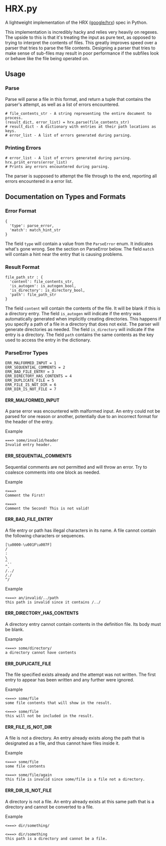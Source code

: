 # HRX.py
A lightweight implementation of the HRX ([google/hrx](https://github.com/google/hrx)) spec in Python.

This implementation is incredibly hacky and relies very heavily on regexes. The upside to this is that it's treating the input as pure text, as opposed to trying to interpret the contents of files. This greatly improves speed over a parser that tries to parse the file contents. Designing a parser that tries to make sense of sub-files may result in poor performance if the subfiles look or behave like the file being operated on.

## Usage
### Parse
Parse will parse a file in this format, and return a tuple that contains the parser's attempt, as well as a list of errors encountered.

```
# file_contents_str - A string representing the entire document to process.
(result_dict, error_list) = hrx.parse(file_contents_str)
# result_dict - A dictionary with entries at their path locations as keys.
# error_list - A list of errors generated during parsing.
```

### Printing Errors
```
# error_list - A list of errors generated during parsing.
hrx.print_errors(error_list)
# Prints any errors encountered during parsing.
```

The parser is supposed to attempt the file through to the end, reporting all errors encountered in a error list.


## Documentation on Types and Formats
### Error Format
```
{
  'type': parse_error,
  'match': match_hint_str
}
```

The field `type` will contain a value from the `ParseError` enum. It indicates what's gone wrong. See the section on ParseError below.
The field `match` will contain a hint near the entry that is causing problems.

### Result Format
```
file_path_str : {
  'content': file_contents_str,
  'is_autogen': is_autogen_bool,
  'is_directory': is_directory_bool,
  'path': file_path_str
}
```

The field `content` will contain the contents of the file. It will be blank if this is a directory entry.
The field `is_autogen` will indicate if the entry was automatically generated when implicitly creating directories. This happens if you specify a path of a file in a directory that does not exist. The parser will generate directories as needed.
The field `is_directory` will indicate if the entry is a directory.
The field `path` contains the same contents as the key used to access the entry in the dictionary.


### ParseError Types
```
ERR_MALFORMED_INPUT = 1
ERR_SEQUENTIAL_COMMENTS = 2
ERR_BAD_FILE_ENTRY = 3
ERR_DIRECTORY_HAS_CONTENTS = 4
ERR_DUPLICATE_FILE = 5
ERR_FILE_IS_NOT_DIR = 6
ERR_DIR_IS_NOT_FILE = 7
```

#### ERR_MALFORMED_INPUT
A parse error was encountered with malformed input. An entry could not be parsed for one reason or another, potentially due to an incorrect format for the header of the entry.

Example
```
===> some/invalid/header
Invalid entry header.
```

#### ERR_SEQUENTIAL_COMMENTS
Sequential comments are not permitted and will throw an error. Try to coalesce comments into one block as needed.

Example
```
<===>
Comment the First!

<===>
Comment the Second! This is not valid!
```

#### ERR_BAD_FILE_ENTRY
A file entry or path has illegal characters in its name. A file cannot contain the following characters or sequences.
```
[\u0000-\u001F\u007F]
/
:
\
^..
^.
/../
/./
^/
```

Example
```
<===> an/invalid/../path
this path is invalid since it contains /../
```

#### ERR_DIRECTORY_HAS_CONTENTS
A directory entry cannot contain contents in the definition file. Its body must be blank.

Example
```
<===> some/directory/
a directory cannot have contents
```

#### ERR_DUPLICATE_FILE
The file specified exists already and the attempt was not written. The first entry to appear has been written and any further were ignored.

Example
```
<===> some/file
some file contents that will show in the result.

<===> some/file
this will not be included in the result.
```

#### ERR_FILE_IS_NOT_DIR
A file is not a directory. An entry already exists along the path that is designated as a file, and thus cannot have files inside it.

Example
```
<===> some/file
some file contents

<===> some/file/again
this file is invalid since some/file is a file not a directory.
```

#### ERR_DIR_IS_NOT_FILE
A directory is not a file. An entry already exists at this same path that is a directory and cannot be converted to a file.

Example
```
<===> dir/something/

<===> dir/something
this path is a directory and cannot be a file.
```

